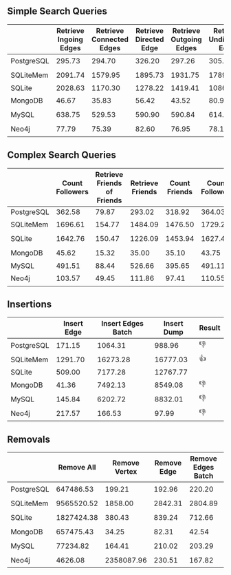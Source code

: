 ## Simple Search Queries

|            | Retrieve Ingoing Edges | Retrieve Connected Edges | Retrieve Directed Edge | Retrieve Outgoing Edges | Retrieve Undirected Edge | Result       |
| ---------- | ---------------------- | ------------------------ | ---------------------- | ----------------------- | ------------------------ | ------------ |
| PostgreSQL | 295.73                 | 294.70                   | 326.20                 | 297.26                  | 305.19                   | :thumbsdown: |
| SQLiteMem  | 2091.74                | 1579.95                  | 1895.73                | 1931.75                 | 1789.21                  | :thumbsup:   |
| SQLite     | 2028.63                | 1170.30                  | 1278.22                | 1419.41                 | 1086.93                  |              |
| MongoDB    | 46.67                  | 35.83                    | 56.42                  | 43.52                   | 80.91                    | :thumbsdown: |
| MySQL      | 638.75                 | 529.53                   | 590.90                 | 590.84                  | 614.91                   | :thumbsdown: |
| Neo4j      | 77.79                  | 75.39                    | 82.60                  | 76.95                   | 78.16                    | :thumbsdown: |

## Complex Search Queries

|            | Count Followers | Retrieve Friends of Friends | Retrieve Friends | Count Friends | Count Followers | Result       |
| ---------- | --------------- | --------------------------- | ---------------- | ------------- | --------------- | ------------ |
| PostgreSQL | 362.58          | 79.87                       | 293.02           | 318.92        | 364.03          |              |
| SQLiteMem  | 1696.61         | 154.77                      | 1484.09          | 1476.50       | 1729.20         | :thumbsup:   |
| SQLite     | 1642.76         | 150.47                      | 1226.09          | 1453.94       | 1627.44         | :thumbsup:   |
| MongoDB    | 45.62           | 15.32                       | 35.00            | 35.10         | 43.75           | :thumbsdown: |
| MySQL      | 491.51          | 88.44                       | 526.66           | 395.65        | 491.11          |              |
| Neo4j      | 103.57          | 49.45                       | 111.86           | 97.41         | 110.55          | :thumbsdown: |

## Insertions

|            | Insert Edge | Insert Edges Batch | Insert Dump | Result       |
| ---------- | ----------- | ------------------ | ----------- | ------------ |
| PostgreSQL | 171.15      | 1064.31            | 988.96      | :thumbsdown: |
| SQLiteMem  | 1291.70     | 16273.28           | 16777.03    | :thumbsup:   |
| SQLite     | 509.00      | 7177.28            | 12767.77    |              |
| MongoDB    | 41.36       | 7492.13            | 8549.08     | :thumbsdown: |
| MySQL      | 145.84      | 6202.72            | 8832.01     | :thumbsdown: |
| Neo4j      | 217.57      | 166.53             | 97.99       | :thumbsdown: |

## Removals

|            | Remove All | Remove Vertex | Remove Edge | Remove Edges Batch | Result       |
| ---------- | ---------- | ------------- | ----------- | ------------------ | ------------ |
| PostgreSQL | 647486.53  | 199.21        | 192.96      | 220.20             | :thumbsdown: |
| SQLiteMem  | 9565520.52 | 1858.00       | 2842.31     | 2804.89            | :thumbsup:   |
| SQLite     | 1827424.38 | 380.43        | 839.24      | 712.66             | :thumbsdown: |
| MongoDB    | 657475.43  | 34.25         | 82.31       | 42.54              | :thumbsdown: |
| MySQL      | 77234.82   | 164.41        | 210.02      | 203.29             | :thumbsdown: |
| Neo4j      | 4626.08    | 2358087.96    | 230.51      | 167.82             | :thumbsdown: |


